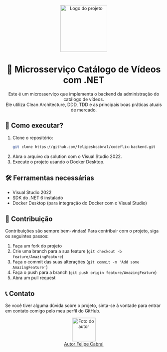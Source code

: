 <p align="center">
  <img src="https://user-images.githubusercontent.com/20674439/158480674-3b8895e7-420e-4025-bd78-8058ba255476.png"  width="150" alt="Logo do projeto" />
</p>  
<h1 align="center">🚀 Microsserviço Catálogo de Vídeos com .NET</h1>
<p align="center">
  Este é um microsserviço que implementa o backend da administração do catálogo de vídeos.<br />
  Ele utiliza Clean Architecture, DDD, TDD e as principais boas práticas atuais de mercado. 
</p>

## 🚀 Como executar? 

1. Clone o repositório: 
   ```sh
   git clone https://github.com/felipesbcabral/codeflix-backend.git

2. Abra o arquivo da solution com o Visual Studio 2022. 
3. Execute o projeto usando o Docker Desktop. 

## 🛠️ Ferramentas necessárias

- Visual Studio 2022
- SDK do .NET 6 instalado
- Docker Desktop (para integração do Docker com o Visual Studio)

## 🙌 Contribuição

Contribuições são sempre bem-vindas! Para contribuir com o projeto, siga os seguintes passos:

1. Faça um fork do projeto
2. Crie uma branch para a sua feature (`git checkout -b feature/AmazingFeature`)
3. Faça o commit das suas alterações (`git commit -m 'Add some AmazingFeature'`)
4. Faça o push para a branch (`git push origin feature/AmazingFeature`)
5. Abra um pull request

## 📞 Contato

Se você tiver alguma dúvida sobre o projeto, sinta-se à vontade para entrar em contato comigo pelo meu perfil do GitHub.

<p align="center">
  <a href="https://github.com/felipesbcabral">
    <img src="https://github.com/felipesbcabral.png" width="75px;" alt="Foto do autor" />
    <br />
    Autor Felipe Cabral
  </a>
</p>
